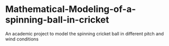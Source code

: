 # Mathematical-Modeling-of-a-spinning-ball-in-cricket
An academic project to model the spinning cricket ball in different pitch and wind conditions
